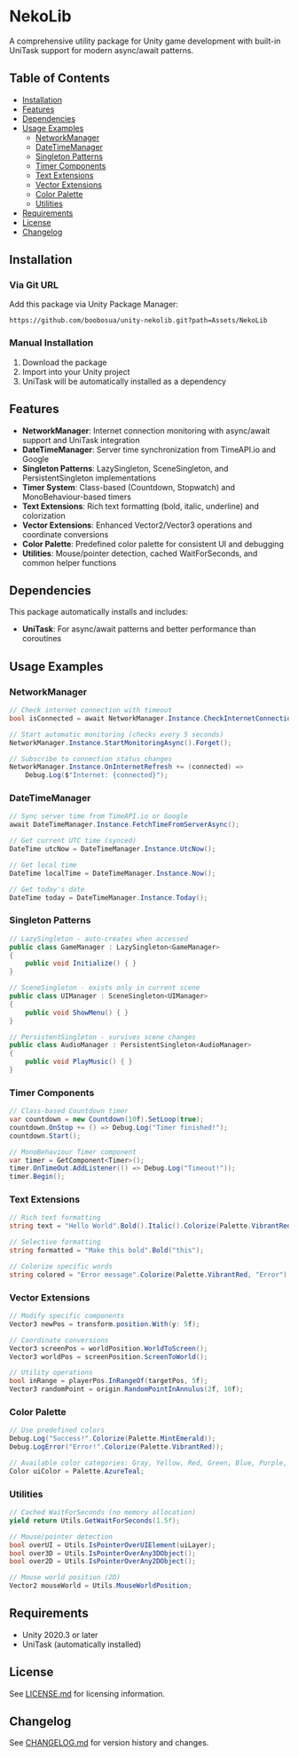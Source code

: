 # NekoLib

A comprehensive utility package for Unity game development with built-in UniTask support for modern async/await patterns.

## Table of Contents

- [Installation](#installation)
- [Features](#features)
- [Dependencies](#dependencies)
- [Usage Examples](#usage-examples)
  - [NetworkManager](#networkmanager)
  - [DateTimeManager](#datetimemanager)
  - [Singleton Patterns](#singleton-patterns)
  - [Timer Components](#timer-components)
  - [Text Extensions](#text-extensions)
  - [Vector Extensions](#vector-extensions)
  - [Color Palette](#color-palette)
  - [Utilities](#utilities)
- [Requirements](#requirements)
- [License](#license)
- [Changelog](#changelog)

## Installation

### Via Git URL

Add this package via Unity Package Manager:

```
https://github.com/boobosua/unity-nekolib.git?path=Assets/NekoLib
```

### Manual Installation

1. Download the package
2. Import into your Unity project
3. UniTask will be automatically installed as a dependency

## Features

- **NetworkManager**: Internet connection monitoring with async/await support and UniTask integration
- **DateTimeManager**: Server time synchronization from TimeAPI.io and Google
- **Singleton Patterns**: LazySingleton, SceneSingleton, and PersistentSingleton implementations
- **Timer System**: Class-based (Countdown, Stopwatch) and MonoBehaviour-based timers
- **Text Extensions**: Rich text formatting (bold, italic, underline) and colorization
- **Vector Extensions**: Enhanced Vector2/Vector3 operations and coordinate conversions
- **Color Palette**: Predefined color palette for consistent UI and debugging
- **Utilities**: Mouse/pointer detection, cached WaitForSeconds, and common helper functions

## Dependencies

This package automatically installs and includes:

- **UniTask**: For async/await patterns and better performance than coroutines

## Usage Examples

### NetworkManager

```csharp
// Check internet connection with timeout
bool isConnected = await NetworkManager.Instance.CheckInternetConnectionAsync();

// Start automatic monitoring (checks every 5 seconds)
NetworkManager.Instance.StartMonitoringAsync().Forget();

// Subscribe to connection status changes
NetworkManager.Instance.OnInternetRefresh += (connected) =>
    Debug.Log($"Internet: {connected}");
```

### DateTimeManager

```csharp
// Sync server time from TimeAPI.io or Google
await DateTimeManager.Instance.FetchTimeFromServerAsync();

// Get current UTC time (synced)
DateTime utcNow = DateTimeManager.Instance.UtcNow();

// Get local time
DateTime localTime = DateTimeManager.Instance.Now();

// Get today's date
DateTime today = DateTimeManager.Instance.Today();
```

### Singleton Patterns

```csharp
// LazySingleton - auto-creates when accessed
public class GameManager : LazySingleton<GameManager>
{
    public void Initialize() { }
}

// SceneSingleton - exists only in current scene
public class UIManager : SceneSingleton<UIManager>
{
    public void ShowMenu() { }
}

// PersistentSingleton - survives scene changes
public class AudioManager : PersistentSingleton<AudioManager>
{
    public void PlayMusic() { }
}
```

### Timer Components

```csharp
// Class-based Countdown timer
var countdown = new Countdown(10f).SetLoop(true);
countdown.OnStop += () => Debug.Log("Timer finished!");
countdown.Start();

// MonoBehaviour Timer component
var timer = GetComponent<Timer>();
timer.OnTimeOut.AddListener(() => Debug.Log("Timeout!"));
timer.Begin();
```

### Text Extensions

```csharp
// Rich text formatting
string text = "Hello World".Bold().Italic().Colorize(Palette.VibrantRed);

// Selective formatting
string formatted = "Make this bold".Bold("this");

// Colorize specific words
string colored = "Error message".Colorize(Palette.VibrantRed, "Error");
```

### Vector Extensions

```csharp
// Modify specific components
Vector3 newPos = transform.position.With(y: 5f);

// Coordinate conversions
Vector3 screenPos = worldPosition.WorldToScreen();
Vector3 worldPos = screenPosition.ScreenToWorld();

// Utility operations
bool inRange = playerPos.InRangeOf(targetPos, 5f);
Vector3 randomPoint = origin.RandomPointInAnnulus(2f, 10f);
```

### Color Palette

```csharp
// Use predefined colors
Debug.Log("Success!".Colorize(Palette.MintEmerald));
Debug.LogError("Error!".Colorize(Palette.VibrantRed));

// Available color categories: Gray, Yellow, Red, Green, Blue, Purple, Orange
Color uiColor = Palette.AzureTeal;
```

### Utilities

```csharp
// Cached WaitForSeconds (no memory allocation)
yield return Utils.GetWaitForSeconds(1.5f);

// Mouse/pointer detection
bool overUI = Utils.IsPointerOverUIElement(uiLayer);
bool over3D = Utils.IsPointerOverAny3DObject();
bool over2D = Utils.IsPointerOverAny2DObject();

// Mouse world position (2D)
Vector2 mouseWorld = Utils.MouseWorldPosition;
```

## Requirements

- Unity 2020.3 or later
- UniTask (automatically installed)

## License

See [LICENSE.md](LICENSE.md) for licensing information.

## Changelog

See [CHANGELOG.md](CHANGELOG.md) for version history and changes.
